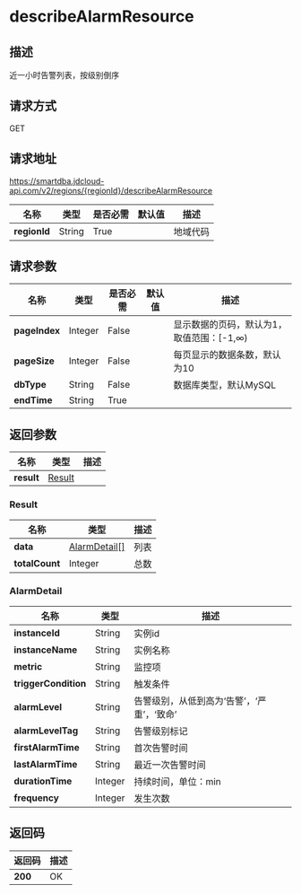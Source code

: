 # describeAlarmResource


## 描述
近一小时告警列表，按级别倒序

## 请求方式
GET

## 请求地址
https://smartdba.jdcloud-api.com/v2/regions/{regionId}/describeAlarmResource

|名称|类型|是否必需|默认值|描述|
|---|---|---|---|---|
|**regionId**|String|True| |地域代码|

## 请求参数
|名称|类型|是否必需|默认值|描述|
|---|---|---|---|---|
|**pageIndex**|Integer|False| |显示数据的页码，默认为1，取值范围：[-1,∞)|
|**pageSize**|Integer|False| |每页显示的数据条数，默认为10|
|**dbType**|String|False| |数据库类型，默认MySQL|
|**endTime**|String|True| | |


## 返回参数
|名称|类型|描述|
|---|---|---|
|**result**|[Result](describealarmresource#result)| |

### <div id="Result">Result</div>
|名称|类型|描述|
|---|---|---|
|**data**|[AlarmDetail[]](describealarmresource#alarmdetail)|列表|
|**totalCount**|Integer|总数|
### <div id="AlarmDetail">AlarmDetail</div>
|名称|类型|描述|
|---|---|---|
|**instanceId**|String|实例id|
|**instanceName**|String|实例名称|
|**metric**|String|监控项|
|**triggerCondition**|String|触发条件|
|**alarmLevel**|String|告警级别，从低到高为‘告警’，‘严重’，‘致命’|
|**alarmLevelTag**|String|告警级别标记|
|**firstAlarmTime**|String|首次告警时间|
|**lastAlarmTime**|String|最近一次告警时间|
|**durationTime**|Integer|持续时间，单位：min|
|**frequency**|Integer|发生次数|

## 返回码
|返回码|描述|
|---|---|
|**200**|OK|
